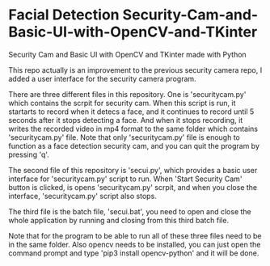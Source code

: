 # Facial Detection Security-Cam-and-Basic-UI-with-OpenCV-and-TKinter
Security Cam and Basic UI with OpenCV and TKinter made with Python

This repo actually is an improvement to the previous security camera repo, I added a user interface for the security camera program.

There are three different files in this repository. One is 'securitycam.py' which contains the scrpit for security cam. When this script is run, it startarts to record when it detecs a face, and it continues to record until 5 seconds after it stops detecting a face. And when it stops recording, it writes the recorded video in mp4 format to the same folder which contains 'securitycam.py' file.  Note that only 'securitycam.py' file is enough to function as a face detection security cam, and you can quit the program by pressing 'q'. 

The second file of this repository is 'secui.py', which provides a basic user interface for 'securitycam.py' script to run. When 'Start Security Cam' button is clicked, is opens 'securitycam.py' scrpit, and when you close the interface, 'securitycam.py' script also stops.

The third file is the batch file, 'secui.bat', you need to open and close the whole application by running and closing from this third batch file.

Note that for the program to be able to run all of these three files need to be in the same folder. Also opencv needs to be installed, you can just open the command prompt and type 'pip3 install opencv-python' and it will be done.

